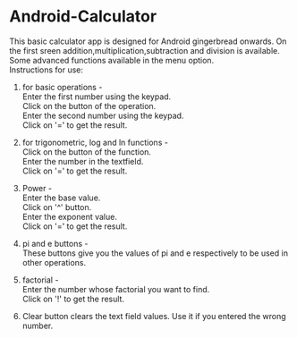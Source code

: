 # Android-Calculator

This basic calculator app is designed for Android gingerbread onwards.
On the first sreen addition,multiplication,subtraction and division is available.
Some advanced functions available in the menu option.  
Instructions for use:

1. for basic operations -  
  Enter the first number using the keypad.  
  Click on the button of the operation.  
  Enter the second number using the keypad.  
  Click on '=' to get the result.  

2. for trigonometric, log and ln functions -   
  Click on the button of the function.  
  Enter the number in the textfield.  
  Click on '=' to get the result.  

3. Power -   
  Enter the base value.  
  Click on '^' button.  
  Enter the exponent value.  
  Click on '=' to get the result.  

4. pi and e buttons -   
  These buttons give you the values of pi and e respectively to be used in other operations.  

5. factorial -  
  Enter the number whose factorial you want to find.  
  Click on '!' to get the result.  

6. Clear button clears the text field values. Use it if you entered the wrong number.  
